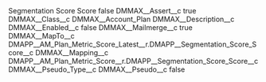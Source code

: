 <?xml version="1.0" encoding="UTF-8"?>
<CustomMetadata xmlns="http://soap.sforce.com/2006/04/metadata" xmlns:xsi="http://www.w3.org/2001/XMLSchema-instance" xmlns:xsd="http://www.w3.org/2001/XMLSchema">
    <label>Segmentation Score Score</label>
    <protected>false</protected>
    <values>
        <field>DMMAX__Assert__c</field>
        <value xsi:type="xsd:boolean">true</value>
    </values>
    <values>
        <field>DMMAX__Class__c</field>
        <value xsi:type="xsd:string">DMMAX__Account_Plan</value>
    </values>
    <values>
        <field>DMMAX__Description__c</field>
        <value xsi:nil="true"/>
    </values>
    <values>
        <field>DMMAX__Enabled__c</field>
        <value xsi:type="xsd:boolean">false</value>
    </values>
    <values>
        <field>DMMAX__Mailmerge__c</field>
        <value xsi:type="xsd:boolean">true</value>
    </values>
    <values>
        <field>DMMAX__MapTo__c</field>
        <value xsi:type="xsd:string">DMAPP__AM_Plan_Metric_Score_Latest__r.DMAPP__Segmentation_Score_Score__c</value>
    </values>
    <values>
        <field>DMMAX__Mapping__c</field>
        <value xsi:type="xsd:string">DMAPP__AM_Plan_Metric_Score__r.DMAPP__Segmentation_Score_Score__c</value>
    </values>
    <values>
        <field>DMMAX__Pseudo_Type__c</field>
        <value xsi:nil="true"/>
    </values>
    <values>
        <field>DMMAX__Pseudo__c</field>
        <value xsi:type="xsd:boolean">false</value>
    </values>
</CustomMetadata>
